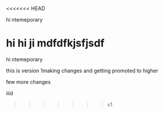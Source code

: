 <<<<<<< HEAD

hi ntemeporary

hi 
hi 
ji mdfdfkjsfjsdf
=======
hi ntemeporary

this is version 1making changes and getting promoted to higher

few more changes



iiid
>>>>>>> v1
